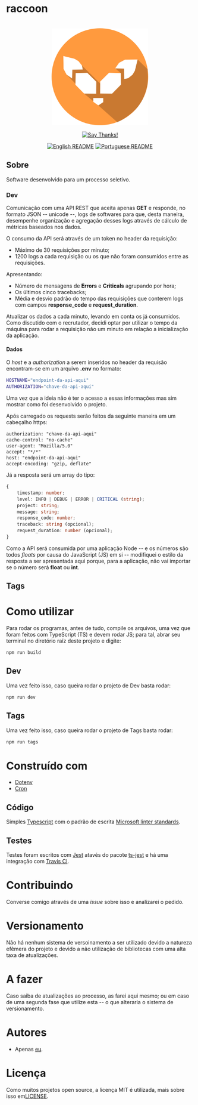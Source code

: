 # raccoon

<div align = "center">
    <br>
    <img src="../../others/img/logo/logo.png" height=260>
    <br>

[![Say Thanks!](https://img.shields.io/badge/Say%20Thanks-!-1EAEDB.svg?longCache=true&style=for-the-badge)](https://saythanks.io/to/Fazendaaa)

[![English README](https://img.shields.io/badge/Language-EN-blue.svg?longCache=true&style=for-the-badge)](../../README.md)
[![Portuguese README](https://img.shields.io/badge/Linguagem-PT-green.svg?longCache=true&style=for-the-badge)](./README_PT.md)

</div>

## Sobre
Software desenvolvido para um processo seletivo.

### Dev
Comunicação com uma API REST que aceita apenas __GET__ e responde, no formato JSON -- unicode --, logs de softwares para que, desta maneira, desempenhe organização e agregação desses logs através de cálculo de métricas baseados nos dados.

O consumo da API será através de um token no header da requisição:
* Máximo de 30 requisições por minuto;
* 1200 logs a cada requisição ou os que não foram consumidos entre as requisições.

Apresentando:
* Número de mensagens de __Errors__ e __Criticals__ agrupando por hora;
* Os últimos cinco tracebacks;
* Média e desvio padrão do tempo das requisições que conterem logs com campos __response_code__ e __request_duration__.

Atualizar os dados a cada minuto, levando em conta os já consumidos. Como discutido com o recrutador, decidi optar por utilizar o tempo da máquina para rodar a requisição não um minuto em relação a inicialização da aplicação.

#### Dados
O _host_ e a _authorization_ a serem inseridos no header da requisão encontram-se em um arquivo __.env__ no formato:

```bash
HOSTNAME="endpoint-da-api-aqui"
AUTHORIZATION="chave-da-api-aqui"
```

Uma vez que a ideia não é ter o acesso a essas informações mas sim mostrar como foi desenvolvido o projeto.

Após carregado os requests serão feitos da seguinte maneira em um cabeçalho https:

```https
authorization: "chave-da-api-aqui"
cache-control: "no-cache"
user-agent: "Mozilla/5.0"
accept: "*/*"
host: "endpoint-da-api-aqui"
accept-encoding: "gzip, deflate"
```

Já a resposta será um array do tipo:

```typescript
{
    timestamp: number;
    level: INFO | DEBUG | ERROR | CRITICAL (string);
    project: string;
    message: string;
    response_code: number;
    traceback: string (opcional);
    request_duration: number (opcional); 
}
```

Como a API será consumida por uma aplicação Node -- e os números são todos _floats_ por causa do JavaScript (JS) em si -- modifiquei o estilo da resposta a ser apresentada aqui porque, para a aplicação, não vai importar se o número será __float__ ou __int__.

## Tags

# Como utilizar

Para rodar os programas, antes de tudo, compile os arquivos, uma vez que foram feitos com TypeScript (TS) e devem rodar JS; para tal, abrar seu terminal no diretório raíz deste projeto e digite:

```bash
npm run build
```

## Dev
Uma vez feito isso, caso queira rodar o projeto de Dev basta rodar:

```bash
npm run dev
```

## Tags
Uma vez feito isso, caso queira rodar o projeto de Tags basta rodar:

```bash
npm run tags
```

# Construído com
* [Dotenv](https://www.npmjs.com/package/dotenv)
* [Cron](https://www.npmjs.com/package/cron)

## Código
Simples [Typescript](http://typescriptlang.org/) com o padrão de escrita [Microsoft linter standards](https://github.com/Microsoft/tslint-microsoft-contrib).

## Testes
Testes foram escritos com [Jest](https://facebook.github.io/jest/) atavés do pacote [ts-jest](https://www.npmjs.com/package/ts-jest) e há uma integração com [Travis CI](http://travis-ci.org/).

# Contribuindo
Converse comigo através de uma _issue_ sobre isso e analizarei o pedido.

# Versionamento
Não há nenhum sistema de versoinamento a ser utilizado devido a natureza efêmera do projeto e devido a não utilização de bibliotecas com uma alta taxa de atualizações. 

# A fazer
Caso saiba de atualizações ao processo, as farei aqui mesmo; ou em caso de uma segunda fase que utilize esta -- o que alteraria o sistema de versionamento.

# Autores
* Apenas [eu](https://github.com/Fazendaaa).

# Licença
Como muitos projetos open source, a licença MIT é utilizada, mais sobre isso em[LICENSE](https://github.com/Fazendaaa/raccoon/blob/master/LICENSE).
